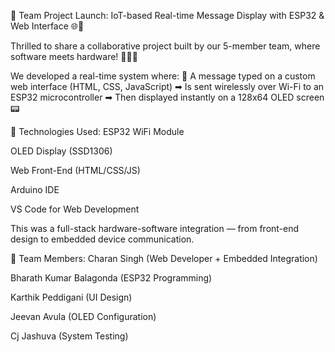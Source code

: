 🚀 Team Project Launch: IoT-based Real-time Message Display with ESP32 & Web Interface 🌐📲

Thrilled to share a collaborative project built by our 5-member team, where software meets hardware! 👨‍💻🔧

We developed a real-time system where:
💬 A message typed on a custom web interface (HTML, CSS, JavaScript)
➡ Is sent wirelessly over Wi-Fi to an ESP32 microcontroller
➡ Then displayed instantly on a 128x64 OLED screen 📟

🔨 Technologies Used:
ESP32 WiFi Module

OLED Display (SSD1306)

Web Front-End (HTML/CSS/JS)

Arduino IDE

VS Code for Web Development

This was a full-stack hardware-software integration — from front-end design to embedded device communication.

👥 Team Members:
Charan Singh (Web Developer + Embedded Integration)

Bharath Kumar Balagonda (ESP32 Programming)

Karthik Peddigani  (UI Design)

Jeevan Avula  (OLED Configuration)

Cj Jashuva  (System Testing)
